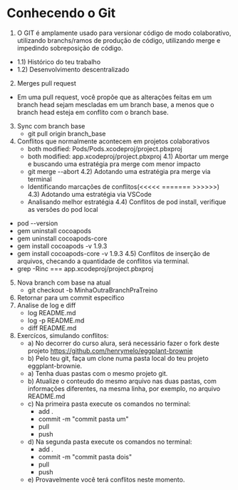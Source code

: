 # Conhecendo o Git 
1. O GIT é amplamente usado para versionar código de modo colaborativo, utilizando branchs/ramos de produção de código, utilizando merge e impedindo sobreposição de código.
- 1.1) Histórico do teu trabalho
- 1.2) Desenvolvimento descentralizado
2)  Merges pull request
- Em uma pull request, você propõe que as alterações feitas em um branch head sejam mescladas em um branch base, a menos que o branch head esteja em conflito com o branch base.
3) Sync com branch base
   - git pull origin branch_base
4) Conflitos que normalmente acontecem em projetos colaborativos
   - both modified:   Pods/Pods.xcodeproj/project.pbxproj
   - both modified:   app.xcodeproj/project.pbxproj
4.1) Abortar um merge e buscando uma estratégia pra merge com menor impacto
   - git merge --abort
4.2) Adotando uma estratégia pra merge via terminal
    - Identificando marcações de conflitos(<<<<<  ======= >>>>>>)
4.3) Adotando uma estratégia via VSCode
     - Analisando melhor estratégia
4.4) Conflitos de pod install, verifique as versões do pod local
  - pod --version
  - gem uninstall cocoapods
  - gem uninstall cocoapods-core 
  - gem install cocoapods -v 1.9.3
  - gem install cocoapods-core -v 1.9.3
4.5) Conflitos de inserção de arquivos, checando a quantidade de conflitos via terminal.
   - grep -Rinc === app.xcodeproj/project.pbxproj
5) Nova branch com base na atual
   - git checkout -b MinhaOutraBranchPraTreino
6) Retornar para um commit específico
7) Analise de log e diff
   - log README.md
   - log -p README.md
   - diff README.md
8) Exercícos, simulando conflitos:
   - a) No decorrer do curso alura, será necessário fazer o fork deste projeto https://github.com/henrymelo/eggplant-brownie
   - b) Pelo teu git, faça um clone numa pasta local do teu projeto eggplant-brownie.
   - a) Tenha duas pastas com o mesmo projeto git.
   - b) Atualize o conteudo do mesmo arquivo nas duas pastas, com informações diferentes, na mesma linha, por exemplo, no arquivo README.md 
   - c) Na primeira pasta execute os comandos no terminal:
      - add .
      - commit -m "commit pasta um"
      - pull
      - push
   - d) Na segunda pasta execute os comandos no terminal:
      - add .
      - commit -m "commit pasta dois"
      - pull
      - push
   - e) Provavelmente você terá conflitos neste momento.   
 


